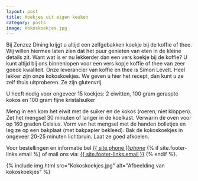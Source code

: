 ```yaml
---
layout: post
title: Koekjes uit eigen keuken
category: posts
image: Kokoskoekjes.jpg
---
```


Bij Zenzez Dining krijgt u altijd een zelfgebakken koekje bij de koffie of thee. Wij willen hiermee laten zien dat het puur genieten van eten in de kleine details zit. Want wat is er nu lekkerder dan een vers koekje bij de koffie? U kunt altijd bij ons binnenlopen voor een vers kopje koffie of thee van zeer goede kwaliteit. Onze leverancier van koffie en thee is Simon Lévelt. Heel lekker zijn onze kokoskoekjes. We geven u hier het recept, dan kunt u ze zelf thuis uitproberen. Ze zijn glutenvrij.

U heeft nodig voor ongeveer 15 koekjes:
2 eiwitten,
100 gram geraspte kokos en
100 gram fijne kristalsuiker

Meng in een kom het eiwit met de suiker en de kokos (roeren, niet kloppen).  Zet het mengsel 30 minuten of langer in de koelkast. Verwarm de oven voor op 160 graden Celsius. Vorm van het mengsel met de handen bolletjes en leg ze op een bakplaat (met bakpapier bekleed). Bak de kokoskoekjes in ongeveer 20-25 minuten lichtbruin. Laat ze goed afkoelen.

Voor bestellingen en informatie bel <a href="tel:{{ site.phone }}">{{ site.phone }}</a><a href="tel:{{ site.phone }}"><i class="w3-margin-left material-icons">phone</i></a> {% if site.footer-links.email %}
of mail ons via: <a href="mailto:{{ site.footer-links.email }}?Subject=Information" target="_top">{{ site.footer-links.email }}</a>
{% endif %}.

{% include img.html src="Kokoskoekjes.jpg" alt="Afbeelding van kokoskoekjes" %}
